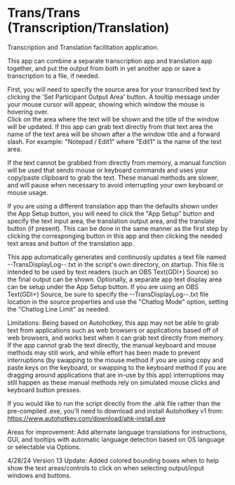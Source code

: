 # Trans/Trans (Transcription/Translation)
Transcription and Translation facilitation application.

This app can combine a separate transcription app and translation app together, and put the output from both in yet another app or save a transcription to a file, if needed.

First, you will need to specify the source area for your transcribed text by clicking the 'Set Participant Output Area' button.
A tooltip message under your mouse cursor will appear, showing which window the mouse is hovering over.  
Click on the area where the text will be shown and the title of the window will be updated. If this app can grab text directly from that text area the name of the text area will be shown after a the window title and a forward slash. 
For example: "Notepad / Edit1" where "Edit1" is the name of the text area.

If the text cannot be grabbed from directly from memory, a manual function will be used that sends mouse or keyboard commands and uses your copy/paste clipboard to grab the text. These manual methods are slower, and will pause when necessary to avoid interrupting your own keyboard or mouse usage.

If you are using a different translation app than the defaults shown under the App Setup button, you will need to click the "App Setup" button and specify the text input area, the translation output area, and the translate button (if present).
This can be done in the same manner as the first step by clicking the corresponging button in this app and then clicking the needed text areas and button of the translation app.

This app automatically generates and continuosly updates a text file named --TransDisplayLog--.txt in the script's own directory, on startup.  This file is intended to be used by text readers (such an OBS Text(GDI+) Source) so the final output can be shown.  Optionally, a separate app text display area can be setup under the App Setup button.  If you are using an OBS Text(GDI+) Source, be sure to specify the --TransDisplayLog--.txt file location in the source properties and use the "Chatlog Mode" option, setting the "Chatlog Line Limit" as needed.

Limitations:
Being based on Autohotkey, this app may not be able to grab text from applications such as web browsers or applications based off of web browsers, and works best when it can grab text directly from memory.  If the app cannot grab the text directly, the manual keyboard and mouse methods may still work, and while effort has been made to prevent interruptions (by swapping to the mouse method if you are using copy and paste keys on the keyboard, or swapping to the keyboard method if you are dragging around applications that are in-use by this app) interruptions may still happen as these manual methods rely on simulated mouse clicks and keyboard button presses.

If you would like to run the script directly from the .ahk file rather than the pre-compiled .exe, you'll need to download and install Autohotkey v1 from: https://www.autohotkey.com/download/ahk-install.exe

Areas for improvement:
Add alternate language translations for instructions, GUI, and tooltips with automatic language detection based on OS language or selectable via Options.

4/28/24 Version 13 Update: Added colored bounding boxes when to help show the text areas/controls to click on when selecting output/input windows and buttons.
